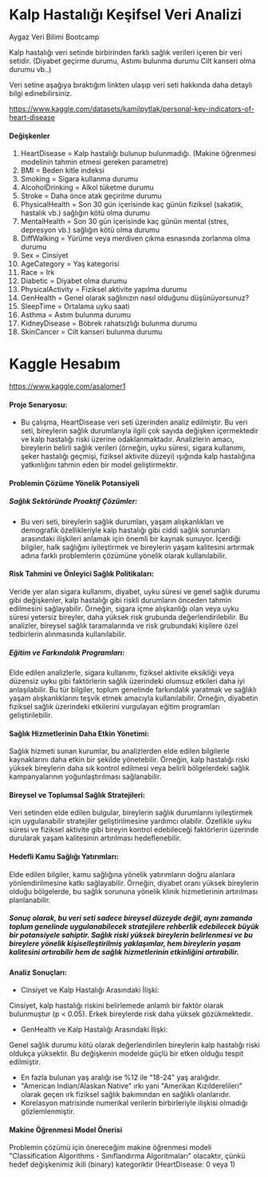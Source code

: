 # Kalp Hastalığı Keşifsel Veri Analizi
Aygaz Veri Bilimi Bootcamp

Kalp hastalığı veri setinde birbirinden farklı sağlık verileri içeren bir veri setidir. (Diyabet geçirme durumu, Astımı bulunma durumu Cilt kanseri olma durumu vb..)

Veri setine aşağıya bıraktığım linkten ulaşıp veri seti hakkında daha detaylı bilgi edinebilirsiniz.

https://www.kaggle.com/datasets/kamilpytlak/personal-key-indicators-of-heart-disease


#### Değişkenler
1. HeartDisease = Kalp hastalığı bulunup bulunmadığı. (Makine öğrenmesi modelinin tahmin etmesi gereken parametre)
2. BMI = Beden kitle indeksi
3. Smoking = Sigara kullanma durumu
4. AlcoholDrinking = Alkol tüketme durumu
5. Stroke = Daha önce atak geçirilme durumu
6. PhysicalHealth = Son 30 gün içerisinde kaç günün fiziksel (sakatlık, hastalık vb.) sağlığın kötü olma durumu
7. MentalHealth	= Son 30 gün içerisinde kaç günün mental (stres, depresyon vb.) sağlığın kötü olma durumu
8. DiffWalking = Yürüme veya merdiven çıkma esnasında zorlanma olma durumu
9. Sex = Cinsiyet
10. AgeCategory = Yaş kategorisi
11. Race = Irk
12. Diabetic = Diyabet olma durumu
13. PhysicalActivity = Fiziksel aktivite yapılma durumu
14. GenHealth = Genel olarak sağlınızın nasıl olduğunu düşünüyorsunuz? 
15. SleepTime = Ortalama uyku saati
16. Asthma = Astım bulunma durumu
17. KidneyDisease = Böbrek rahatsızlığı bulunma durumu
18. SkinCancer = Cilt kanseri bulunma durumu

# Kaggle Hesabım
https://www.kaggle.com/asalomer1

#### Proje Senaryosu: 

* Bu çalışma, HeartDisease veri seti üzerinden analiz edilmiştir. Bu veri seti, bireylerin sağlık durumlarıyla ilgili çok sayıda değişken içermektedir ve kalp hastalığı riski üzerine odaklanmaktadır. Analizlerin amacı, bireylerin belirli sağlık verileri (örneğin, uyku süresi, sigara kullanımı, şeker hastalığı geçmişi, fiziksel aktivite düzeyi) ışığında kalp hastalığına yatkınlığını tahmin eden bir model geliştirmektir.

#### Problemin Çözüme Yönelik Potansiyeli
##### Sağlık Sektöründe Proaktif Çözümler:

* Bu veri seti, bireylerin sağlık durumları, yaşam alışkanlıkları ve demografik özellikleriyle kalp hastalığı gibi ciddi sağlık sorunları arasındaki ilişkileri anlamak için önemli bir kaynak sunuyor. İçerdiği bilgiler, halk sağlığını iyileştirmek ve bireylerin yaşam kalitesini artırmak adına farklı problemlerin çözümüne yönelik olarak kullanılabilir.

#### Risk Tahmini ve Önleyici Sağlık Politikaları:


 Veride yer alan sigara kullanımı, diyabet, uyku süresi ve genel sağlık durumu gibi değişkenler, kalp hastalığı gibi riskli durumların önceden tahmin edilmesini sağlayabilir. Örneğin, sigara içme alışkanlığı olan veya uyku süresi yetersiz bireyler, daha yüksek risk grubunda değerlendirilebilir. Bu analizler, bireysel sağlık taramalarında ve risk grubundaki kişilere özel tedbirlerin alınmasında kullanılabilir.

##### Eğitim ve Farkındalık Programları:
Elde edilen analizlerle, sigara kullanımı, fiziksel aktivite eksikliği veya düzensiz uyku gibi faktörlerin sağlık üzerindeki olumsuz etkileri daha iyi anlaşılabilir. Bu tür bilgiler, toplum genelinde farkındalık yaratmak ve sağlıklı yaşam alışkanlıklarını teşvik etmek amacıyla kullanılabilir. Örneğin, diyabetin fiziksel sağlık üzerindeki etkilerini vurgulayan eğitim programları geliştirilebilir.

#### Sağlık Hizmetlerinin Daha Etkin Yönetimi:
Sağlık hizmeti sunan kurumlar, bu analizlerden elde edilen bilgilerle kaynaklarını daha etkin bir şekilde yönetebilir. Örneğin, kalp hastalığı riski yüksek bireylerin daha sık kontrol edilmesi veya belirli bölgelerdeki sağlık kampanyalarının yoğunlaştırılması sağlanabilir.

#### Bireysel ve Toplumsal Sağlık Stratejileri:
Veri setinden elde edilen bulgular, bireylerin sağlık durumlarını iyileştirmek için uygulanabilir stratejiler geliştirilmesine yardımcı olabilir. Özellikle uyku süresi ve fiziksel aktivite gibi bireyin kontrol edebileceği faktörlerin üzerinde durularak yaşam kalitesinin artırılması hedeflenebilir.

#### Hedefli Kamu Sağlığı Yatırımları:
Elde edilen bilgiler, kamu sağlığına yönelik yatırımların doğru alanlara yönlendirilmesine katkı sağlayabilir. Örneğin, diyabet oranı yüksek bireylerin olduğu bölgelerde, bu sağlık sorununa yönelik klinik hizmetlerinin artırılması planlanabilir.

##### _Sonuç olarak, bu veri seti sadece bireysel düzeyde değil, aynı zamanda toplum genelinde uygulanabilecek stratejilere rehberlik edebilecek büyük bir potansiyele sahiptir. Sağlık riski yüksek bireylerin belirlenmesi ve bu bireylere yönelik kişiselleştirilmiş yaklaşımlar, hem bireylerin yaşam kalitesini artırabilir hem de sağlık hizmetlerinin etkinliğini artırabilir._


#### Analiz Sonuçları:
* Cinsiyet ve Kalp Hastalığı Arasındaki İlişki:

 Cinsiyet, kalp hastalığı riskini belirlemede anlamlı bir faktör olarak bulunmuştur (p < 0.05). Erkek bireylerde risk daha yüksek gözükmektedir.
* GenHealth ve Kalp Hastalığı Arasındaki İlişki:

 Genel sağlık durumu kötü olarak değerlendirilen bireylerin kalp hastalığı riski oldukça yüksektir. Bu değişkenin modelde güçlü bir etken olduğu tespit edilmiştir.

* En fazla bulunan yaş aralığı ise %12 ile "18-24" yaş aralığıdır.
* "American Indian/Alaskan Native" ırkı yani "Amerikan Kızılderelileri" olarak geçen ırk fiziksel sağlık bakımından en sağlıklı olanlarıdır.
* Korelasyon matrisinde numerikal verilerin birbirleriyle ilişkisi olmadığı gözlemlenmiştir.
#### Makine Öğrenmesi Model Önerisi
Problemin çözümü için önereceğim makine öğrenmesi modeli "Classification Algorithms - Sınıflandırma Algoritmaları" olacaktır, çünkü hedef değişkenimiz ikili (binary) kategoriktir (HeartDisease: 0 veya 1)
